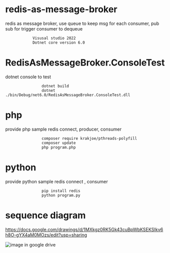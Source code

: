 # redis-as-message-broker

redis as message broker, use queue to keep msg for each consumer, pub sub for trigger consumer to dequeue

				Visusal studio 2022
				Dotnet core version 6.0

# RedisAsMessageBroker.ConsoleTest

dotnet console to test

                    dotnet build
                    dotnet ./bin/Debug/net6.0/RedisAsMessageBroker.ConsoleTest.dll

# php 

provide php sample redis connect, producer, consumer

                    composer require krakjoe/pthreads-polyfill
                    composer update
                    php program.php

# python

provide python sample redis connect , consumer

                    pip install redis
                    python program.py

# sequence diagram

https://docs.google.com/drawings/d/1MXkgz0RK5Gk43cuBpWbKSEKSIkv6h8O-gYX4aM0MOzs/edit?usp=sharing

![image in google drive](https://docs.google.com/drawings/d/1MXkgz0RK5Gk43cuBpWbKSEKSIkv6h8O-gYX4aM0MOzs/edit?usp=sharing)
